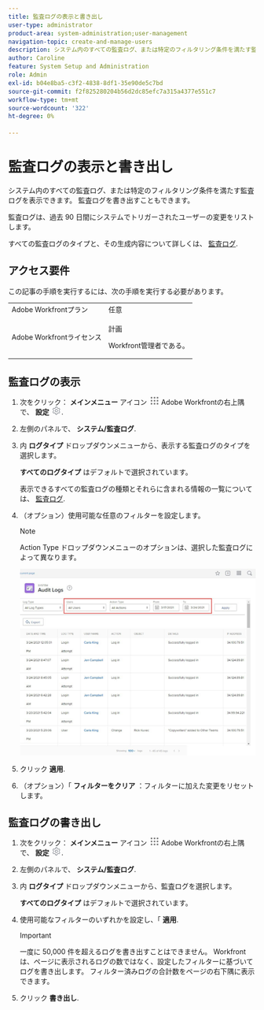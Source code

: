 ```yaml
---
title: 監査ログの表示と書き出し
user-type: administrator
product-area: system-administration;user-management
navigation-topic: create-and-manage-users
description: システム内のすべての監査ログ、または特定のフィルタリング条件を満たす監査ログを表示できます。 監査ログを書き出すこともできます。 監査ログは、過去 90 日間にシステムでトリガーされたユーザーの変更をリストします。
author: Caroline
feature: System Setup and Administration
role: Admin
exl-id: b04e8ba5-c3f2-4838-8df1-35e90de5c7bd
source-git-commit: f2f825280204b56d2dc85efc7a315a4377e551c7
workflow-type: tm+mt
source-wordcount: '322'
ht-degree: 0%

---
```


# 監査ログの表示と書き出し

<!--
**DON'T DELETE, DRAFT OR HIDE THIS ARTICLE. IT IS LINKED TO THE PRODUCT, THROUGH THE CONTEXT SENSITIVE HELP LINKS. **
-->

システム内のすべての監査ログ、または特定のフィルタリング条件を満たす監査ログを表示できます。 監査ログを書き出すこともできます。

監査ログは、過去 90 日間にシステムでトリガーされたユーザーの変更をリストします。

すべての監査ログのタイプと、その生成内容について詳しくは、 [監査ログ](../../../administration-and-setup/add-users/create-and-manage-users/audit-logs.md).

## アクセス要件

この記事の手順を実行するには、次の手順を実行する必要があります。

<table style="table-layout:auto"> 
 <col> 
 <col> 
 <tbody> 
  <tr> 
   <td role="rowheader">Adobe Workfrontプラン</td> 
   <td>任意</td> 
  </tr> 
  <tr> 
   <td role="rowheader">Adobe Workfrontライセンス</td> 
   <td> <p>計画 </p> <p>Workfront管理者である。</p> </td> 
  </tr> 
 </tbody> 
</table>

## 監査ログの表示

1. 次をクリック： **メインメニュー** アイコン ![](assets/main-menu-icon.png) Adobe Workfrontの右上隅で、 **設定** ![](assets/gear-icon-settings.png).

1. 左側のパネルで、 **システム/監査ログ**.
1. 内 **ログタイプ** ドロップダウンメニューから、表示する監査ログのタイプを選択します。

   **すべてのログタイプ** はデフォルトで選択されています。

   表示できるすべての監査ログの種類とそれらに含まれる情報の一覧については、 [監査ログ](../../../administration-and-setup/add-users/create-and-manage-users/audit-logs.md).

1. （オプション）使用可能な任意のフィルターを設定します。

   >[!NOTE]
   >
   >Action Type ドロップダウンメニューのオプションは、選択した監査ログによって異なります。

   ![](assets/audit-logs.jpg)

1. クリック **適用**.
1. （オプション）「 **フィルターをクリア** ：フィルターに加えた変更をリセットします。

## 監査ログの書き出し

1. 次をクリック： **メインメニュー** アイコン ![](assets/main-menu-icon.png) Adobe Workfrontの右上隅で、 **設定** ![](assets/gear-icon-settings.png).

1. 左側のパネルで、 **システム/監査ログ**.

1. 内 **ログタイプ** ドロップダウンメニューから、監査ログを選択します。

   **すべてのログタイプ** はデフォルトで選択されています。

1. 使用可能なフィルターのいずれかを設定し、「 **適用**.

   >[!IMPORTANT]
   >
   >一度に 50,000 件を超えるログを書き出すことはできません。 Workfrontは、ページに表示されるログの数ではなく、設定したフィルターに基づいてログを書き出します。 フィルター済みログの合計数をページの右下隅に表示できます。

1. クリック **書き出し**.
